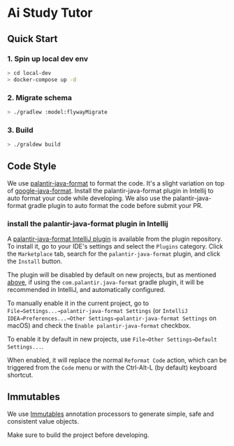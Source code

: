 # Ai Study Tutor


## Quick Start
### 1. Spin up local dev env
```bash
> cd local-dev
> docker-compose up -d
```
### 2. Migrate schema
```bash
> ./gradlew :model:flywayMigrate
```

### 3. Build
```bash
> ./graldew build
```


## Code Style

We use [palantir-java-format](https://github.com/palantir/palantir-java-format) to format the code.
It's a slight variation on top of [google-java-format](https://github.com/google/google-java-format).
Install the palantir-java-format plugin in Intellij to auto format your code 
while developing. 
We also use the palantir-java-format gradle plugin 
to auto format the code before submit your PR. 

### install the palantir-java-format plugin in Intellij

A
[palantir-java-format IntelliJ plugin](https://plugins.jetbrains.com/plugin/13180)
is available from the plugin repository. To install it, go to your IDE's
settings and select the `Plugins` category. Click the `Marketplace` tab, search
for the `palantir-java-format` plugin, and click the `Install` button.

The plugin will be disabled by default on new projects, but as mentioned [above](#compalantirjava-format-gradle-plugin),
if using the `com.palantir.java-format` gradle plugin, it will be recommended
in IntelliJ, and automatically configured.

To manually enable it in the current project, go
to `File→Settings...→palantir-java-format Settings` (or `IntelliJ
IDEA→Preferences...→Other Settings→palantir-java-format Settings` on macOS) and
check the `Enable palantir-java-format` checkbox.

To enable it by default in new projects, use `File→Other Settings→Default
Settings...`.

When enabled, it will replace the normal `Reformat Code` action, which can be
triggered from the `Code` menu or with the Ctrl-Alt-L (by default) keyboard
shortcut.

## Immutables
We use [Immutables](https://github.com/immutables/immutables) annotation processors to 
generate simple, safe and consistent value objects.

Make sure to build the project before developing. 